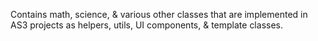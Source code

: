 Contains math, science, & various other classes that are implemented in AS3 projects as helpers, utils, UI components, & template classes.